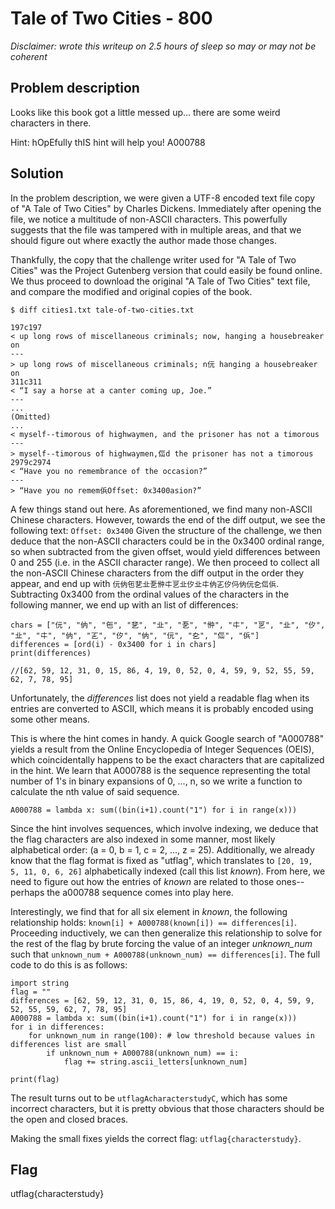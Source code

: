 # Tale of Two Cities - 800

*Disclaimer: wrote this writeup on 2.5 hours of sleep so may or may not be coherent*
## Problem description

Looks like this book got a little messed up... there are some weird characters in there.  

Hint: hOpEfully thIS hint will help you!  A000788

## Solution

In the problem description, we were given a UTF-8 encoded text file copy of "A Tale of Two Cities" by Charles Dickens.  Immediately after opening the file, we notice a multitude of non-ASCII characters.  This powerfully suggests that the file was tampered with in multiple areas, and that we should figure out where exactly the author made those changes.  

Thankfully, the copy that the challenge writer used for "A Tale of Two Cities" was the Project Gutenberg version that could easily be found online.  We thus proceed to download the original "A Tale of Two Cities" text file, and compare the modified and original copies of the book.

```$ diff cities1.txt tale-of-two-cities.txt```

```
197c197
< up long rows of miscellaneous criminals; now, hanging a housebreaker on
---
> up long rows of miscellaneous criminals; n㐾 hanging a housebreaker on
311c311
< “I say a horse at a canter coming up, Joe.”
---
...
(Omitted)
...
< myself--timorous of highwaymen, and the prisoner has not a timorous
---
> myself--timorous of highwaymen,㑎d the prisoner has not a timorous
2979c2974
< “Have you no remembrance of the occasion?”
---
> “Have you no remem㑟Offset: 0x3400asion?”
```

A few things stand out here.  As aforementioned, we find many non-ASCII Chinese characters.  However, towards the end of the diff output, we see the following text: ```Offset: 0x3400```  Given the structure of the challenge, we then deduce that the non-ASCII characters could be in the 0x3400 ordinal range, so when subtracted from the given offset, would yield differences between 0 and 255 (i.e. in the ASCII character range).  We then proceed to collect all the non-ASCII Chinese characters from the diff output in the order they appear, and end up with ```㐾㐻㐌㐟㐀㐏㑖㐄㐓㐀㐴㐀㐄㐻㐉㐴㐷㐻㐾㐇㑎㑟```.  Subtracting 0x3400 from the ordinal values of the characters in the following manner, we end up with an list of differences:

```
chars = ["㐾", "㐻", "㐌", "㐟", "㐀", "㐏", "㑖", "㐄", "㐓", "㐀", "㐴", "㐀", "㐄", "㐻", "㐉", "㐴", "㐻", "㐾", "㐇", "㑎", "㑟"]
differences = [ord(i) - 0x3400 for i in chars]
print(differences)

//[62, 59, 12, 31, 0, 15, 86, 4, 19, 0, 52, 0, 4, 59, 9, 52, 55, 59, 62, 7, 78, 95]
```

Unfortunately, the _differences_ list does not yield a readable flag when its entries are converted to ASCII, which means it is probably encoded using some other means.

This is where the hint comes in handy.  A quick Google search of "A000788" yields a result from the Online Encyclopedia of Integer Sequences (OEIS), which coincidentally happens to be the exact characters that are capitalized in the hint.  We learn that A000788 is the sequence representing the total number of 1's in binary expansions of 0, ..., n, so we write a function to calculate the nth value of said sequence.

```A000788 = lambda x: sum((bin(i+1).count("1") for i in range(x)))```

Since the hint involves sequences, which involve indexing, we deduce that the flag characters are also indexed in some manner, most likely alphabetical order: (a = 0, b = 1, c = 2, ..., z = 25).  Additionally, we already know that the flag format is fixed as "utflag", which translates to ```[20, 19, 5, 11, 0, 6, 26]``` alphabetically indexed (call this list _known_).  From here, we need to figure out how the entries of _known_ are related to those ones--perhaps the a000788 sequence comes into play here.

Interestingly, we find that for all six element in _known_, the following relationship holds: ```known[i] + A000788(known[i]) == differences[i]```.  Proceeding inductively, we can then generalize this relationship to solve for the rest of the flag by brute forcing the value of an integer _unknown\_num_ such that ```unknown_num + A000788(unknown_num) == differences[i]```.  The full code to do this is as follows:

```
import string
flag = ""
differences = [62, 59, 12, 31, 0, 15, 86, 4, 19, 0, 52, 0, 4, 59, 9, 52, 55, 59, 62, 7, 78, 95]
A000788 = lambda x: sum((bin(i+1).count("1") for i in range(x)))
for i in differences:
    for unknown_num in range(100): # low threshold because values in differences list are small
        if unknown_num + A000788(unknown_num) == i:
            flag += string.ascii_letters[unknown_num]
            
print(flag)

```

The result turns out to be ```utflagAcharacterstudyC```, which has some incorrect characters, but it is pretty obvious that those characters should be the open and closed braces.

Making the small fixes yields the correct flag: ```utflag{characterstudy}```.


## Flag

utflag{characterstudy}